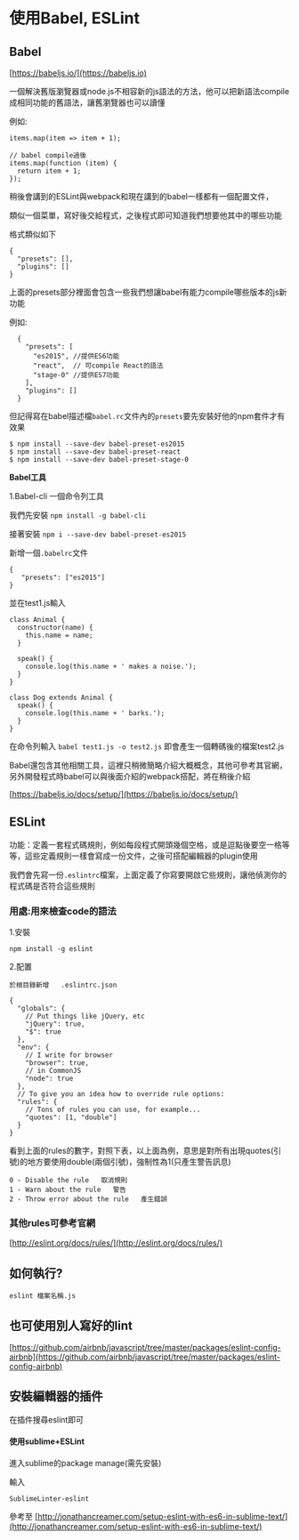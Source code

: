 # 使用Babel, ESLint

## Babel

[https://babeljs.io/](https://babeljs.io)

一個解決舊版瀏覽器或node.js不相容新的js語法的方法，他可以把新語法compile 成相同功能的舊語法，讓舊瀏覽器也可以讀懂

例如:

```
items.map(item => item + 1);

// babel compile過後
items.map(function (item) {
  return item + 1;
});
```

稍後會講到的ESLint與webpack和現在講到的babel一樣都有一個配置文件，

類似一個菜單，寫好後交給程式，之後程式即可知道我們想要他其中的哪些功能

格式類似如下

```
{
  "presets": [],
  "plugins": []
}
```

上面的presets部分裡面會包含一些我們想讓babel有能力compile哪些版本的js新功能

例如:

```
  {
    "presets": [
      "es2015", //提供ES6功能
      "react",  // 可compile React的語法
      "stage-0" //提供ES7功能
    ],
    "plugins": []
  }
```

但記得寫在babel描述檔`babel.rc`文件內的`presets`要先安裝好他的npm套件才有效果

```
$ npm install --save-dev babel-preset-es2015
$ npm install --save-dev babel-preset-react
$ npm install --save-dev babel-preset-stage-0
```

**Babel工具**

1.Babel-cli 一個命令列工具

我們先安裝 `npm install -g babel-cli`

接著安裝 `npm i --save-dev babel-preset-es2015`

新增一個`.babelrc`文件

```
{
   "presets": ["es2015"]
}
```

並在test1.js輸入

```
class Animal { 
  constructor(name) {
    this.name = name;
  }

  speak() {
    console.log(this.name + ' makes a noise.');
  }
}

class Dog extends Animal {
  speak() {
    console.log(this.name + ' barks.');
  }
}
```

在命令列輸入 `babel test1.js -o test2.js` 即會產生一個轉碼後的檔案test2.js

Babel還包含其他相關工具，這裡只稍微簡略介紹大概概念，其他可參考其官網，另外開發程式時babel可以與後面介紹的webpack搭配，將在稍後介紹

[https://babeljs.io/docs/setup/](https://babeljs.io/docs/setup/)

## ESLint

功能：定義一套程式碼規則，例如每段程式開頭幾個空格，或是逗點後要空一格等等，這些定義規則一樣會寫成一份文件，之後可搭配編輯器的plugin使用

我們會先寫一份`.eslintrc`檔案，上面定義了你寫要開啟它些規則，讓他偵測你的程式碼是否符合這些規則

### 用處:用來檢查code的語法

1.安裝

```
npm install -g eslint
```

2.配置

```
於根目錄新增   .eslintrc.json
```

```
{
  "globals": {
    // Put things like jQuery, etc
    "jQuery": true,
    "$": true
  },
  "env": {
    // I write for browser
    "browser": true,
    // in CommonJS
    "node": true
  },
  // To give you an idea how to override rule options:
  "rules": {
    // Tons of rules you can use, for example...
    "quotes": [1, "double"]
  }
}
```

看到上面的rules的數字，對照下表，以上面為例，意思是對所有出現quotes(引號)的地方要使用double(兩個引號)，強制性為1(只產生警告訊息)

```
0 - Disable the rule   取消規則
1 - Warn about the rule   警告
2 - Throw error about the rule   產生錯誤
```

### 其他rules可參考官網

[http://eslint.org/docs/rules/](http://eslint.org/docs/rules/)

## 如何執行?

```
eslint 檔案名稱.js
```

## 也可使用別人寫好的lint

[https://github.com/airbnb/javascript/tree/master/packages/eslint-config-airbnb](https://github.com/airbnb/javascript/tree/master/packages/eslint-config-airbnb)

## 安裝編輯器的插件

在插件搜尋eslint即可

#### 使用sublime+ESLint

進入sublime的package manage(需先安裝)

輸入

```
SublimeLinter-eslint
```

參考至 [http://jonathancreamer.com/setup-eslint-with-es6-in-sublime-text/](http://jonathancreamer.com/setup-eslint-with-es6-in-sublime-text/)
